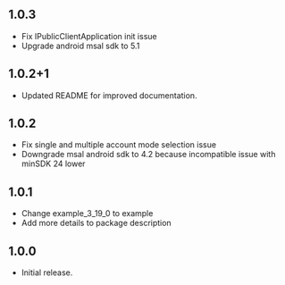 ## 1.0.3
- Fix IPublicClientApplication init issue
- Upgrade android msal sdk to 5.1

## 1.0.2+1
- Updated README for improved documentation.

## 1.0.2
- Fix single and multiple account mode selection issue
- Downgrade msal android sdk to 4.2 because incompatible issue with minSDK 24 lower

## 1.0.1
- Change example_3_19_0 to example
- Add more details to package description

## 1.0.0
- Initial release.
